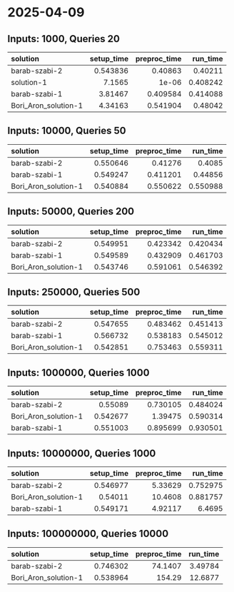 # 2025-04-09

## Inputs: 1000, Queries 20

| solution             |   setup_time |   preproc_time |   run_time |
|:---------------------|-------------:|---------------:|-----------:|
| barab-szabi-2        |     0.543836 |       0.40863  |   0.40211  |
| solution-1           |     7.1565   |       1e-06    |   0.408242 |
| barab-szabi-1        |     3.81467  |       0.409584 |   0.414088 |
| Bori_Aron_solution-1 |     4.34163  |       0.541904 |   0.48042  |

## Inputs: 10000, Queries 50

| solution             |   setup_time |   preproc_time |   run_time |
|:---------------------|-------------:|---------------:|-----------:|
| barab-szabi-2        |     0.550646 |       0.41276  |   0.4085   |
| barab-szabi-1        |     0.549247 |       0.411201 |   0.44856  |
| Bori_Aron_solution-1 |     0.540884 |       0.550622 |   0.550988 |

## Inputs: 50000, Queries 200

| solution             |   setup_time |   preproc_time |   run_time |
|:---------------------|-------------:|---------------:|-----------:|
| barab-szabi-2        |     0.549951 |       0.423342 |   0.420434 |
| barab-szabi-1        |     0.549589 |       0.432909 |   0.461703 |
| Bori_Aron_solution-1 |     0.543746 |       0.591061 |   0.546392 |

## Inputs: 250000, Queries 500

| solution             |   setup_time |   preproc_time |   run_time |
|:---------------------|-------------:|---------------:|-----------:|
| barab-szabi-2        |     0.547655 |       0.483462 |   0.451413 |
| barab-szabi-1        |     0.566732 |       0.538183 |   0.545012 |
| Bori_Aron_solution-1 |     0.542851 |       0.753463 |   0.559311 |

## Inputs: 1000000, Queries 1000

| solution             |   setup_time |   preproc_time |   run_time |
|:---------------------|-------------:|---------------:|-----------:|
| barab-szabi-2        |     0.55089  |       0.730105 |   0.484024 |
| Bori_Aron_solution-1 |     0.542677 |       1.39475  |   0.590314 |
| barab-szabi-1        |     0.551003 |       0.895699 |   0.930501 |

## Inputs: 10000000, Queries 1000

| solution             |   setup_time |   preproc_time |   run_time |
|:---------------------|-------------:|---------------:|-----------:|
| barab-szabi-2        |     0.546977 |        5.33629 |   0.752975 |
| Bori_Aron_solution-1 |     0.54011  |       10.4608  |   0.881757 |
| barab-szabi-1        |     0.549171 |        4.92117 |   6.4695   |

## Inputs: 100000000, Queries 10000

| solution             |   setup_time |   preproc_time |   run_time |
|:---------------------|-------------:|---------------:|-----------:|
| barab-szabi-2        |     0.746302 |        74.1407 |    3.49784 |
| Bori_Aron_solution-1 |     0.538964 |       154.29   |   12.6877  |